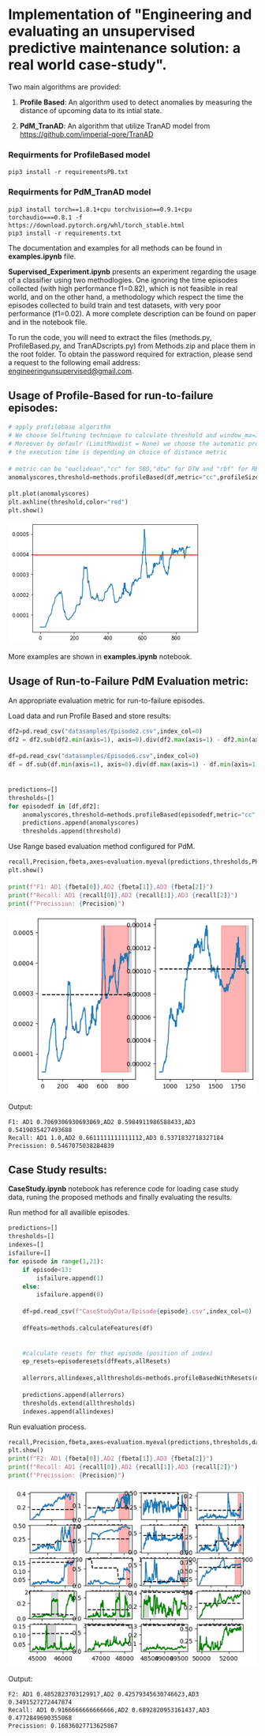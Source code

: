 # Implementation of "Engineering and evaluating an unsupervised predictive maintenance solution: a real world case-study".

Two main algorithms are provided:

1. **Profile Based**: An algorithm used to detect anomalies by measuring the distance of upcoming data to its intial state.

2. **PdM_TranAD**: An algorithm that utilize TranAD model from https://github.com/imperial-qore/TranAD


### Requirments for ProfileBased model
```
pip3 install -r requirementsPB.txt
```

### Requirments for PdM_TranAD model
```
pip3 install torch==1.8.1+cpu torchvision==0.9.1+cpu torchaudio===0.8.1 -f https://download.pytorch.org/whl/torch_stable.html
pip3 install -r requirements.txt
```

The documentation and examples for all methods can be found in **examples.ipynb** file.

**Supervised_Experiment.ipynb** presents an experiment regarding the usage of a classifier using two methodlogies. One ignoring the time episodes collected (with high performance f1=0.82), which is not feasible in real world, and on the other hand, a methodology which respect the time the episodes collected to build train and test datasets, with very poor performance (f1=0.02). Α more complete description can be found on paper and in the notebook file. 

To run the code, you will need to extract the files (methods.py, ProfileBased.py, and TranADscripts.py) from Methods.zip and place them in the root folder. To obtain the password required for extraction, please send a request to the following email address: engineeringunsupervised@gmail.com.


## Usage of Profile-Based for run-to-failure episodes:

```python
# apply profilebase algorithm
# We choose Selftuning technique to calculate threshold and window_ma=30 for smoothing the anomaly scores.
# Moreover by defaulr (LimitMaxdist = None) we choose the automatic proccess of profile calculation.
# the execution time is depending on choice of distance metric

# metric can be "euclidean","cc" for SBD,"dtw" for DTW and "rbf" for RBF kernel distance
anomalyscores,threshold=methods.profileBased(df,metric="cc",profileSize=60,factor=14,window_ma=30)

plt.plot(anomalyscores)
plt.axhline(threshold,color="red")
plt.show()
```
![alt text](./images/first.png?raw=true)

More examples are shown in **examples.ipynb** notebook.

## Usage of Run-to-Failure PdM Evaluation metric:

An appropriate evaluation metric for run-to-failure episodes.


Load data and run Profile Based and store results:
```python
df2=pd.read_csv("datasamples/Episode2.csv",index_col=0)
df2 = df2.sub(df2.min(axis=1), axis=0).div(df2.max(axis=1) - df2.min(axis=1), axis=0)

df=pd.read_csv("datasamples/Episode6.csv",index_col=0)
df = df.sub(df.min(axis=1), axis=0).div(df.max(axis=1) - df.min(axis=1), axis=0)


predictions=[]
thresholds=[]
for episodedf in [df,df2]:
    anomalyscores,threshold=methods.profileBased(episodedf,metric="cc",profileSize=60,factor=10,window_ma=30)
    predictions.append(anomalyscores)
    thresholds.append(threshold)

```

Use Range based evaluation method configured for PdM.
    
```python
recall,Precision,fbeta,axes=evaluation.myeval(predictions,thresholds,PH="300",lead="30")
plt.show()

print(f"F1: AD1 {fbeta[0]},AD2 {fbeta[1]},AD3 {fbeta[2]}")
print(f"Recall: AD1 {recall[0]},AD2 {recall[1]},AD3 {recall[2]}")
print(f"Precission: {Precision}")
```
![alt text](./images/second.png?raw=true)

Output:
```
F1: AD1 0.7069306930693069,AD2 0.5984911986588433,AD3 0.5419035427493688
Recall: AD1 1.0,AD2 0.6611111111111112,AD3 0.5371832718327184
Precission: 0.5467075038284839
```

## Case Study results:

**CaseStudy.ipynb** notebook has reference code for loading case study data, runing the proposed methods and finally evaluating the results.

Run method for all availible episodes.
```python
predictions=[]
thresholds=[]
indexes=[]
isfailure=[]
for episode in range(1,21):
    if episode<13:
        isfailure.append(1)
    else:
        isfailure.append(0)
    
    df=pd.read_csv(f"CaseStudyData/Episode{episode}.csv",index_col=0)
    
    dfFeats=methods.calculateFeatures(df)
    
    
    #calculate resets for that episode (position of index)
    ep_resets=episoderesets(dfFeats,allResets)
    
    allerrors,allindexes,allthresholds=methods.profileBasedWithResets(dfFeats,ep_resets,metric="euclidean",profileSize=60,factor=6.5,window_ma=30)

    predictions.append(allerrors)
    thresholds.extend(allthresholds)
    indexes.append(allindexes)
```

Run evaluation process.
```python
recall,Precision,fbeta,axes=evaluation.myeval(predictions,thresholds,datesofscores=indexes,PH="210",lead="26",beta=2,isfailure=isfailure,ignoredates=allingoreindexes)
plt.show()
print(f"F2: AD1 {fbeta[0]},AD2 {fbeta[1]},AD3 {fbeta[2]}")
print(f"Recall: AD1 {recall[0]},AD2 {recall[1]},AD3 {recall[2]}")
print(f"Precission: {Precision}")
```
![alt text](./images/third.png?raw=true)

Output:
```
F2: AD1 0.4852823703129917,AD2 0.42579345630746623,AD3 0.3491527272447874
Recall: AD1 0.9166666666666666,AD2 0.6892820953161437,AD3 0.4772849690355068
Precission: 0.16836027713625867
```
